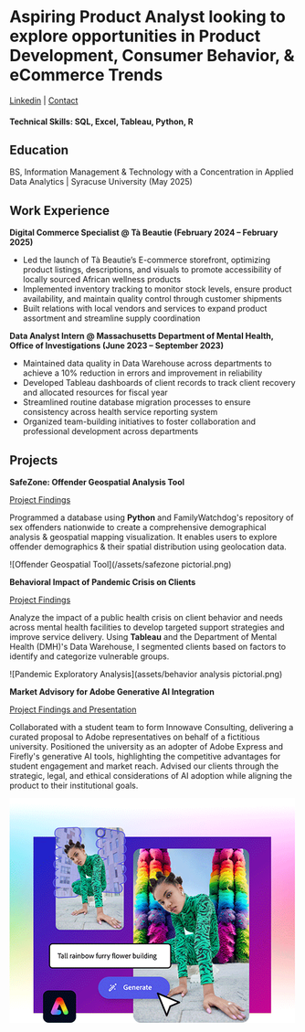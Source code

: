 # Aspiring Product Analyst looking to explore opportunities in Product Development, Consumer Behavior, & eCommerce Trends
[Linkedin](https://www.linkedin.com/in/lisapwin/) |
[Contact](Lisa.ngu71@gmail.com)

#### Technical Skills: SQL, Excel, Tableau, Python, R

## Education
BS, Information Management & Technology with a Concentration in Applied Data Analytics | Syracuse University (May 2025)

## Work Experience 
**Digital Commerce Specialist @ Tà Beautie (February 2024 – February 2025)**
- Led the launch of Tà Beautie’s E-commerce storefront, optimizing product listings, descriptions, and visuals to promote accessibility of locally sourced African wellness products
- Implemented inventory tracking to monitor stock levels, ensure product availability, and maintain quality control through customer shipments
- Built relations with local vendors and services to expand product assortment and streamline supply coordination 


**Data Analyst Intern @ Massachusetts Department of Mental Health, Office of Investigations (June 2023 – September 2023)**      
- Maintained data quality in Data Warehouse across departments to achieve a 10% reduction in errors and improvement in reliability
- Developed Tableau dashboards of client records to track client recovery and allocated resources for fiscal year
- Streamlined routine database migration processes to ensure consistency across health service reporting system 
- Organized team-building initiatives to foster collaboration and professional development across departments 

## Projects
**SafeZone: Offender Geospatial Analysis Tool**

[Project Findings](https://github.com/lisapng/SafeZone)

Programmed a database using **Python** and FamilyWatchdog's repository of sex offenders nationwide to create a comprehensive demographical analysis & geospatial mapping visualization. It enables users to explore offender demographics & their spatial distribution using geolocation data.

![Offender Geospatial Tool](/assets/safezone pictorial.png)

**Behavioral Impact of Pandemic Crisis on Clients**

[Project Findings](https://drive.google.com/file/d/1RsHd1cuqi8ihXnFZczCB0r9l2JOOwzlS/view)

Analyze the impact of a public health crisis on client behavior and needs across mental health facilities to develop targeted support strategies and improve service delivery. Using **Tableau** and the Department of Mental Health (DMH)'s Data Warehouse, I segmented clients based on factors to identify and categorize vulnerable groups.   

![Pandemic Exploratory Analysis](assets/behavior analysis pictorial.png)

**Market Advisory for Adobe Generative AI Integration**

[Project Findings and Presentation](https://new.express.adobe.com/webpage/HEoYNRcmdJPiK)


Collaborated with a student team to form Innowave Consulting, delivering a curated proposal to Adobe representatives on behalf of a fictitious university. Positioned the university as an adopter of Adobe Express and Firefly's generative AI tools, highlighting the competitive advantages for student engagement and market reach. Advised our clients through the strategic, legal, and ethical considerations of AI adoption while aligning the product to their institutional goals. 

![Adobe Market Advisory](assets/adobe.png)









